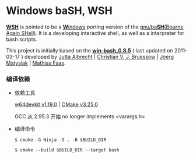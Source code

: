 # Windows baSH, WSH


__[WSH](https://github.com/wordworld/wsh)__
is pointed to be a
[**W**indows](https://gnuwin32.sourceforge.net/)
porting version of the
[gnu/ba**SH**(Bourne Again SHell)](https://github.com/gitGNU/gnu_bash).
It is a developing interactive shell,
as well as a interpreter for bash scripts.

This project is initially based on the
__[win-bash_0.8.5](https://sourceforge.net/projects/win-bash/)__
( last updated on 2011-03-17 )
developed by [Jutta Albrecht](https://sourceforge.net/u/bithexe/profile/)
| [Christian V. J. Bruessow](https://sourceforge.net/u/cvjb/profile/)
| [Joerg Matysiak](https://sourceforge.net/u/matysiak/profile/)
| [Mathias Faas](https://sourceforge.net/u/mfaascenit/profile/).

### 编译依赖

* 依赖工具

    [w64devkit v1.19.0](https://github.com/skeeto/w64devkit/releases/tag/v1.19.0)
    | [CMake v3.25.0](https://github.com/Kitware/CMake/releases/tag/v3.25.0)
    
    GCC 从 2.95.3 开始 no longer implements <varargs.h>

* 编译命令

    `$ cmake -G Ninja -S . -B $BUILD_DIR`

    `$ cmake --build $BUILD_DIR --target bash`

